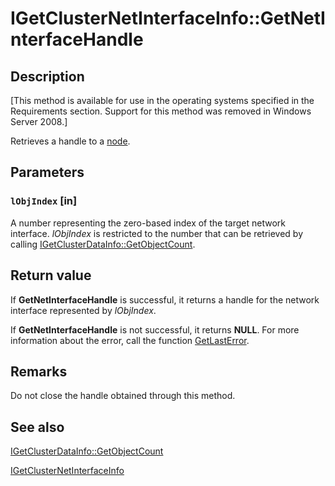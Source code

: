 # IGetClusterNetInterfaceInfo::GetNetInterfaceHandle

## Description

[This method is available for use in the operating systems specified in the Requirements
section. Support for this method was removed in Windows Server 2008.]

Retrieves a handle to a [node](https://learn.microsoft.com/previous-versions/windows/desktop/mscs/nodes).

## Parameters

### `lObjIndex` [in]

A number representing the zero-based index of the target network interface.
*lObjIndex* is restricted to the number that can be retrieved by calling
[IGetClusterDataInfo::GetObjectCount](https://learn.microsoft.com/previous-versions/windows/desktop/api/cluadmex/nf-cluadmex-igetclusterdatainfo-getobjectcount).

## Return value

If
**GetNetInterfaceHandle**
is successful, it returns a handle for the network interface represented by
*lObjIndex*.

If
**GetNetInterfaceHandle**
is not successful, it returns **NULL**. For more information about the error, call the
function [GetLastError](https://learn.microsoft.com/windows/desktop/api/errhandlingapi/nf-errhandlingapi-getlasterror).

## Remarks

Do not close the handle obtained through this method.

## See also

[IGetClusterDataInfo::GetObjectCount](https://learn.microsoft.com/previous-versions/windows/desktop/api/cluadmex/nf-cluadmex-igetclusterdatainfo-getobjectcount)

[IGetClusterNetInterfaceInfo](https://learn.microsoft.com/previous-versions/windows/desktop/api/cluadmex/nn-cluadmex-igetclusternetinterfaceinfo)